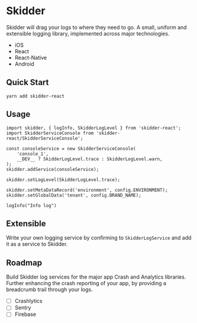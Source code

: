 # Skidder

Skidder will drag your logs to where they need to go. A small, uniform and extensible logging library, implemented across major technologies.

- iOS
- React
- React-Native
- Android

## Quick Start

```
yarn add skidder-react
```

## Usage

```
import skidder, { logInfo, SkidderLogLevel } from 'skidder-react';
import SkidderServiceConsole from 'skidder-react/SkidderServiceConsole';

const consoleService = new SkidderServiceConsole(
    'console_1',
    __DEV__ ? SkidderLogLevel.trace : SkidderLogLevel.warn,
);
skidder.addService(consoleService);

skidder.setLogLevel(SkidderLogLevel.trace);

skidder.setMetaDataRecord('environment', config.ENVIRONMENT);
skidder.setGlobalData('tenant', config.BRAND_NAME);

logInfo("Info log")
```

## Extensible

Write your own logging service by confirming to `SkidderLogService` and add it as a service to Skidder.

## Roadmap

Build Skidder log services for the major app Crash and Analytics libraries. Further enhancing the crash reporting of your app, by providing a breadcrumb trail through your logs.

- [ ] Crashlytics
- [ ] Sentry
- [ ] Firebase
